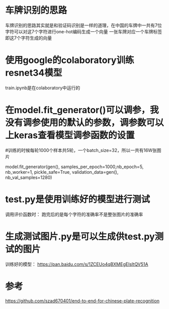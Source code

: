 # 车牌识别的思路

车牌识别的思路其实就是和验证码识别是一样的道理，在中国的车牌中一共有7位字符可以对这7个字符进行one-hot编码生成一个向量
一张车牌对应一个车牌标签即这7个字符生成的向量

# 使用google的colaboratory训练resnet34模型
train.ipynb是在colaboratory中运行的

# 在model.fit_generator()可以调参，我没有调参使用的默认的参数，调参数可以上keras查看模型调参函数的设置
#训练的时候每轮1000个样本共5轮，一个batch_size=32，所以一共有16W张图片

model.fit_generator(gen(), samples_per_epoch=1000,nb_epoch=5, 
                    nb_worker=1, pickle_safe=True, 
                    validation_data=gen(), nb_val_samples=1280)
                    
# test.py是使用训练好的模型进行测试
调用评价函数时：
跑完后的是每个字符的准确率不是整张图片的准确率

# 生成测试图片.py是可以生成供test.py测试的图片
训练好的模型：
https://pan.baidu.com/s/1ZCEUo4qBXMEgEIsItQV51A


# 参考
https://github.com/szad670401/end-to-end-for-chinese-plate-recognition
